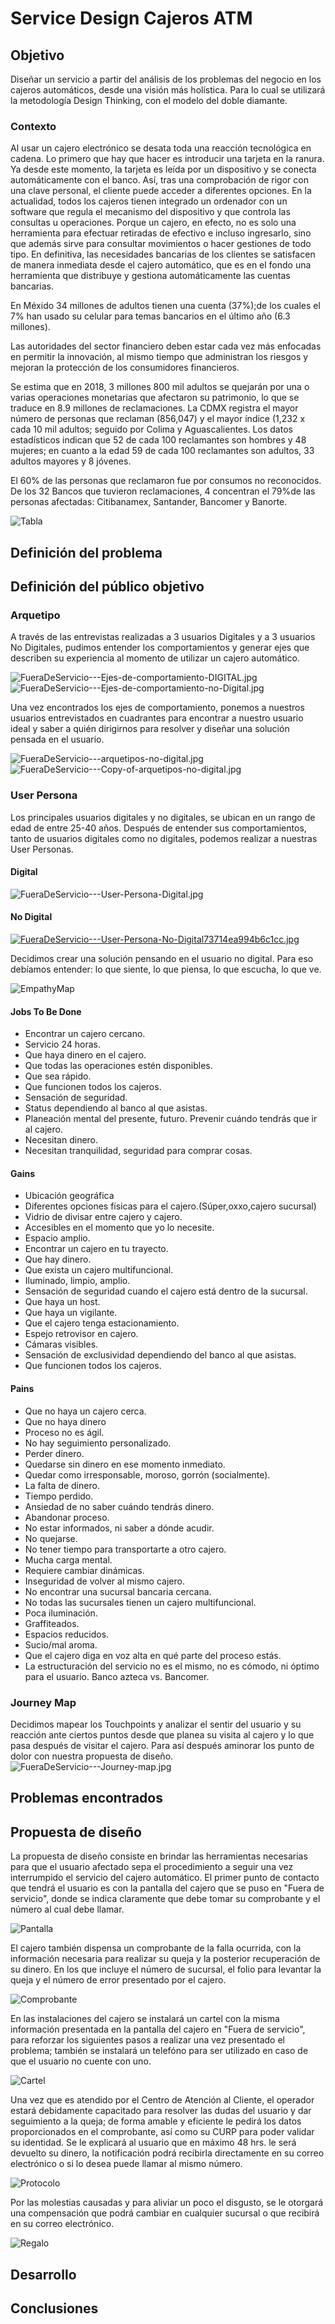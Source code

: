 # Service Design Cajeros ATM

## Objetivo
Diseñar un servicio a partir del análisis de los problemas del negocio en los cajeros automáticos, desde una visión más holística. Para lo cual se utilizará la metodología Design Thinking, con el modelo del doble diamante.

### Contexto
Al usar un cajero electrónico se desata toda una reacción tecnológica en cadena. Lo primero que hay que hacer es introducir una tarjeta en la ranura. Ya desde este momento, la tarjeta es leída por un dispositivo y se conecta automáticamente con el banco. Así, tras una comprobación de rigor con una clave personal, el cliente puede acceder a diferentes opciones.
En la actualidad, todos los cajeros tienen integrado un ordenador con un software que regula el mecanismo del dispositivo y que controla las consultas u operaciones. Porque un cajero, en efecto, no es solo una herramienta para efectuar retiradas de efectivo e incluso ingresarlo, sino que además sirve para consultar movimientos o hacer gestiones de todo tipo.
En definitiva, las necesidades bancarias de los clientes se satisfacen de manera inmediata desde el cajero automático, que es en el fondo una herramienta que distribuye y gestiona automáticamente las cuentas bancarias.

En Méxido 34 millones de adultos tienen una cuenta (37%);de los cuales el 7% han usado su celular para temas bancarios en el último año (6.3 millones).

Las autoridades del sector financiero deben estar cada vez más enfocadas en permitir la innovación, al mismo tiempo que administran los riesgos y mejoran la protección de los consumidores financieros.

Se estima que en 2018, 3 millones 800 mil adultos se quejarán por una o varias operaciones monetarias que afectaron su patrimonio, lo que se traduce en 8.9 millones de reclamaciones.
La CDMX registra el mayor número de personas que reclaman (856,047) y el mayor índice (1,232 x cada 10 mil adultos; seguido por Colima y Aguascalientes.
Los datos estadísticos indican que 52 de cada 100 reclamantes son hombres y 48 mujeres; en cuanto a la edad 59 de cada 100 reclamantes son adultos, 33 adultos mayores y 8 jóvenes.

El 60% de las personas que reclamaron fue por consumos no reconocidos. De los 32 Bancos que tuvieron reclamaciones, 4 concentran el 79%de las personas afectadas: Citibanamex, Santander, Bancomer y Banorte.

![Tabla](https://i.ibb.co/dk0mBZy/estadisticas-ATM.png)

## Definición del problema

## Definición del público objetivo
### Arquetipo
A través de las entrevistas realizadas a 3 usuarios Digitales y a 3 usuarios No Digitales, pudimos entender los comportamientos y generar ejes que describen su experiencia al momento de utilizar un cajero automático. 


<img src="https://imgbbb.com/images/2019/06/04/FueraDeServicio---Ejes-de-comportamiento-DIGITAL.jpg" alt="FueraDeServicio---Ejes-de-comportamiento-DIGITAL.jpg" border="0">
<img src="https://imgbbb.com/images/2019/06/04/FueraDeServicio---Ejes-de-comportamiento-no-Digital.jpg" alt="FueraDeServicio---Ejes-de-comportamiento-no-Digital.jpg" border="0">

Una vez encontrados los ejes de comportamiento, ponemos a nuestros usuarios entrevistados en cuadrantes para encontrar a nuestro usuario ideal y saber a quién dirigirnos para resolver y diseñar una solución pensada en el usuario.

<img src="https://imgbbb.com/images/2019/06/04/FueraDeServicio---arquetipos-no-digital.jpg" alt="FueraDeServicio---arquetipos-no-digital.jpg" border="0">
<img src="https://imgbbb.com/images/2019/06/04/FueraDeServicio---Copy-of-arquetipos-no-digital.jpg" alt="FueraDeServicio---Copy-of-arquetipos-no-digital.jpg" border="0">

### User Persona
Los principales usuarios digitales y no digitales, se ubican en un rango de edad de entre 25-40 años. 
Después de entender sus comportamientos, tanto de usuarios digitales como no digitales, podemos realizar a nuestras User Personas.

#### Digital

<img src="https://imgbbb.com/images/2019/06/04/FueraDeServicio---User-Persona-Digital.jpg" alt="FueraDeServicio---User-Persona-Digital.jpg" border="0">

#### No Digital

<a href="https://imgbbb.com/image/w1Llp"><img src="https://imgbbb.com/images/2019/06/04/FueraDeServicio---User-Persona-No-Digital73714ea994b6c1cc.jpg" alt="FueraDeServicio---User-Persona-No-Digital73714ea994b6c1cc.jpg" border="0" /></a>

Decidimos crear una solución pensando en el usuario no digital. Para eso debíamos entender: lo que siente, lo que piensa, lo que escucha, lo que ve.

![EmpathyMap](https://i.ibb.co/YZ8Zh9r/Empathy-map-1.jpg)

#### Jobs To Be Done
- Encontrar un cajero cercano.
- Servicio 24 horas.
- Que haya dinero en el cajero.
- Que todas las operaciones estén disponibles.
- Que sea rápido.
- Que funcionen todos los cajeros.
- Sensación de seguridad.
- Status dependiendo al banco al que asistas.
- Planeación mental del presente, futuro. Prevenir cuándo tendrás que ir al cajero.
- Necesitan dinero.
- Necesitan tranquilidad, seguridad para comprar cosas.

#### Gains
- Ubicación geográfica
- Diferentes opciones físicas para el cajero.(Súper,oxxo,cajero sucursal)
- Vidrio de divisar entre cajero y cajero.
- Accesibles en el momento que yo lo necesite.
- Espacio amplio.
- Encontrar un cajero en tu trayecto.
- Que hay dinero.
- Que exista un cajero multifuncional.
- Iluminado, limpio, amplio.
- Sensación de seguridad cuando el cajero está dentro de la sucursal.
- Que haya un host.
- Que haya un vigilante.
- Que el cajero tenga estacionamiento.
- Espejo retrovisor en cajero.
- Cámaras visibles.
- Sensación de exclusividad dependiendo del banco al que asistas.
- Que funcionen todos los cajeros.

#### Pains
- Que no haya un cajero cerca.
- Que no haya dinero
- Proceso no es ágil.
- No hay seguimiento personalizado.
- Perder dinero.
- Quedarse sin dinero en ese momento inmediato.
- Quedar como irresponsable, moroso, gorrón (socialmente).
- La falta de dinero.
- Tiempo perdido.
- Ansiedad de no saber cuándo tendrás dinero.
- Abandonar proceso.
- No estar informados, ni saber a dónde acudir.
- No quejarse.
- No tener tiempo para transportarte a otro cajero.
- Mucha carga mental.
- Requiere cambiar dinámicas.
- Inseguridad de volver al mismo cajero.
- No encontrar una sucursal bancaria cercana.
- No todas las sucursales tienen un cajero multifuncional.
- Poca iluminación.
- Graffiteados.
- Espacios reducidos.
- Sucio/mal aroma.
- Que el cajero diga en voz alta en qué parte del proceso estás.
- La estructuración del servicio no es el mismo, no es cómodo, ni óptimo para el usuario. Banco azteca vs. Bancomer.

### Journey Map
Decidimos mapear los Touchpoints y analizar el sentir del usuario y su reacción ante ciertos puntos desde que planea su visita al cajero y lo que pasa después de visitar el cajero. Para así después aminorar los punto de dolor con nuestra propuesta de diseño.
![FueraDeServicio---Journey-map.jpg](https://imgbbb.com/images/2019/06/04/FueraDeServicio---Journey-map.jpg)


## Problemas encontrados

## Propuesta de diseño
La propuesta de diseño consiste en brindar las herramientas necesarias para que el usuario afectado sepa el procedimiento a seguir una vez interrumpido el servicio del cajero automático.
El primer punto de contacto que tendrá el usuario es con la pantalla del cajero que se puso en "Fuera de servicio", donde se indica claramente que debe tomar su comprobante y el número al cual debe llamar.

![Pantalla](https://i.ibb.co/4d7BYQM/pantallas.png)

El cajero también dispensa un comprobante de la falla ocurrida, con la información necesaria para realizar su queja y la posterior recuperación de su dinero. En los que incluye el número de sucursal, el folio para levantar la queja y el número de error presentado por el cajero.

![Comprobante](https://i.ibb.co/dPFWZS1/ticket.png)

En las instalaciones del cajero se instalará un cartel con la misma información presentada en la pantalla del cajero en "Fuera de servicio", para reforzar los siguientes pasos a realizar una vez presentado el problema; también se instalará un telefóno para ser utilizado en caso de que el usuario no cuente con uno.

![Cartel](https://i.ibb.co/VTMnfWH/proto.png)

Una vez que es atendido por el Centro de Atención al Cliente, el operador estará debidamente capacitado para resolver las dudas del usuario y dar seguimiento a la queja; de forma amable y eficiente le pedirá los datos proporcionados en el comprobante, así como su CURP para poder validar su identidad. Se le explicará al usuario que en máximo 48 hrs. le será devuelto su dinero, la notificación podrá recibirla directamente en su correo electrónico o si lo desea puede llamar al mismo número.

![Protocolo](https://i.ibb.co/kyy4BXF/proto2.png)

Por las molestias causadas y para aliviar un poco el disgusto, se le otorgará una compensación que podrá cambiar en cualquier sucursal o que recibirá en su correo electrónico.

![Regalo](https://i.ibb.co/yPHv3tT/bono.png)



## Desarrollo

## Conclusiones
